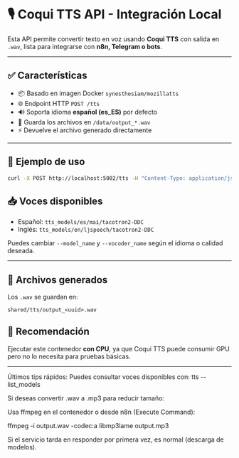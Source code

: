 # 🎙️ Coqui TTS API - Integración Local

Esta API permite convertir texto en voz usando **Coqui TTS** con salida en `.wav`, lista para integrarse con **n8n, Telegram o bots**.

---

## ✅ Características

- 📦 Basado en imagen Docker `synesthesiam/mozillatts`
- 🌐 Endpoint HTTP `POST /tts`
- 🔊 Soporta idioma **español (es_ES)** por defecto
- 📁 Guarda los archivos en `/data/output_*.wav`
- ⚡ Devuelve el archivo generado directamente

---

## 🧪 Ejemplo de uso

```bash
curl -X POST http://localhost:5002/tts -H "Content-Type: application/json" -d '{"text": "Hola, ¿en qué puedo ayudarte?"}' --output respuesta.wav
```


## 📥 Voces disponibles

- Español: `tts_models/es/mai/tacotron2-DDC`
- Inglés: `tts_models/en/ljspeech/tacotron2-DDC`

Puedes cambiar `--model_name` y `--vocoder_name` según el idioma o calidad deseada.

---

## 📁 Archivos generados

Los `.wav` se guardan en:

```
shared/tts/output_<uuid>.wav
```

## 📌 Recomendación

Ejecutar este contenedor **con CPU**, ya que Coqui TTS puede consumir GPU pero no lo necesita para pruebas básicas.

---

Últimos tips rápidos:
Puedes consultar voces disponibles con:
  tts --list_models

Si deseas convertir .wav a .mp3 para reducir tamaño:

Usa ffmpeg en el contenedor o desde n8n (Execute Command):

  ffmpeg -i output.wav -codec:a libmp3lame output.mp3

Si el servicio tarda en responder por primera vez, es normal (descarga de modelos).